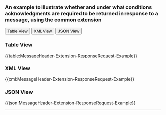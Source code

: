 ### An example to illustrate whether and under what conditions acknowledgments are required to be returned in response to a message, using the common extension

<div class="tab">
 <button class="tablinks active" onclick="openTab(event, 'Table View')">Table View</button>
  <button class="tablinks" onclick="openTab(event, 'XML View')">XML View</button>
  <button class="tablinks" onclick="openTab(event, 'JSON View')">JSON View</button>
</div>


<div id="Table View" class="tabcontent" style="display:block">
  <h3>Table View</h3>
{{table:MessageHeader-Extension-ResponseRequest-Example}}
</div>

<div id="XML View" class="tabcontent">
  <h3>XML View</h3>
{{xml:MessageHeader-Extension-ResponseRequest-Example}}
</div>

<div id="JSON View" class="tabcontent">
  <h3>JSON View</h3>
{{json:MessageHeader-Extension-ResponseRequest-Example}}
</div>

---
